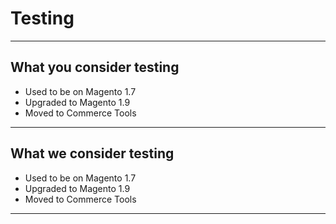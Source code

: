 # Testing
---

## What you consider testing
- Used to be on Magento 1.7
- Upgraded to Magento 1.9
- Moved to Commerce Tools
---

## What we consider testing
- Used to be on Magento 1.7
- Upgraded to Magento 1.9
- Moved to Commerce Tools
---
